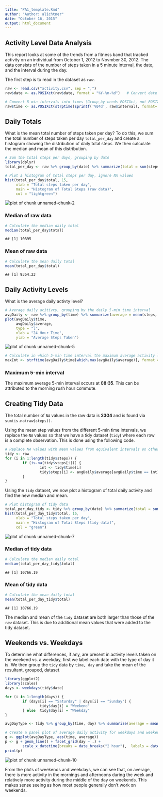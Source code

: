 ```yaml
---
title: "PA1_template.Rmd"
author: "Author: alichtner"
date: "October 16, 2015"
output: html_document
---
```


## Activity Level Data Analysis

This report looks at some of the trends from a fitness band that tracked activity on an individual from October 1, 2012 to Novmber 30, 2012. The data consists of the number of steps taken in a 5 minute interval, the date, and the interval during the day. 

The first step is to read in the dataset as `raw`.


```r
raw <- read.csv("activity.csv", sep = ",")
raw$date <- as.POSIXct(raw$date, format = "%Y-%m-%d")   # Convert date to POSIXct object

# Convert 5-min intervals into times (Group_by needs POSIXct, not POSIXlt)
raw$time <- as.POSIXct(strptime(sprintf('%04d', raw$interval), format='%H%M'))  
```

## Daily Totals

What is the mean total number of steps taken per day? To do this, we sum the total number of steps taken per day `total_per_day` and create a histogram showing the distribution of daily total steps. We then calculate the median and mean of this distribution.


```r
# Sum the total steps per days, grouping by date
library(dplyr)
total_per_day <- raw %>% group_by(date) %>% summarize(total = sum(steps, na.rm = T))

# Plot a histogram of total steps per day, ignore NA values
hist(total_per_day$total, 15, 
     xlab = "Total steps taken per day", 
     main = "Histogram of Total Steps (raw data)", 
     col = "lightgreen")
```

![plot of chunk unnamed-chunk-2](figure/unnamed-chunk-2-1.png) 

### Median of raw data


```r
# Calculate the median daily total
median(total_per_day$total)
```

```
## [1] 10395
```

### Mean of raw data


```r
# Calculate the mean daily total
mean(total_per_day$total)
```

```
## [1] 9354.23
```

## Daily Activity Levels

What is the average daily activty level? 

```r
# Average daily acitivty, grouping by the daily 5-min time interval
avgDaily <- raw %>% group_by(time) %>% summarize(average = mean(steps, na.rm = T))
plot(avgDaily$time, 
     avgDaily$average, 
     type = "l", 
     xlab = "24 Hour Time", 
     ylab = "Average Steps Taken")
```

![plot of chunk unnamed-chunk-5](figure/unnamed-chunk-5-1.png) 

```r
# Calculate in which 5-min time interval the maximum average activity level occurs
maxInt <- strftime(avgDaily$time[which.max(avgDaily$average)], format = "%H:%M")
```

### Maximum 5-min interval

The maximum average 5-min interval occurs at **08:35**. This can be attributed to the morning rush hour commute.

## Creating Tidy Data

The total number of `NA` values in the raw data is **2304** and is found via `sum(is.na(raw$steps))`.

Using the mean step values from the different 5-min time intervals, we replace the `NA` values so that we have a tidy dataset (`tidy`) where each row is a complete observation. This is done using the following code.


```r
# Replace NA values with mean values from equivalent intervals on other days
tidy <- raw
for (i in 1:length(tidy$steps)) {
        if (is.na(tidy$steps[i])) {
                int <- tidy$time[i]
                tidy$steps[i] <- avgDaily$average[avgDaily$time == int]
        }
}
```

Using the `tidy` dataset, we now plot a histogram of total daily activity and find the new median and mean.


```r
# Plot histogram of tidy data
total_per_day_tidy <- tidy %>% group_by(date) %>% summarize(total = sum(steps))
hist(total_per_day_tidy$total, 15, 
     xlab = "Total steps taken per day", 
     main = "Histogram of Total Steps (tidy data)",
     col = "green")
```

![plot of chunk unnamed-chunk-7](figure/unnamed-chunk-7-1.png) 

### Median of tidy data


```r
# Calculate the median daily total
median(total_per_day_tidy$total)
```

```
## [1] 10766.19
```

### Mean of tidy data


```r
# Calculate the mean daily total
mean(total_per_day_tidy$total)
```

```
## [1] 10766.19
```

The median and mean of the `tidy` dataset are both larger than those of the `raw` dataset. This is due to additional mean values that were added to the tidy dataset. 

## Weekends vs. Weekdays

To determine what differences, if any, are present in activity levels taken on the weekend vs. a weekday, first we label each date with the type of day it is. We then group the `tidy` data by `time, day` and take the mean of the resultant, grouped, dataset. 


```r
library(ggplot2)
library(scales)
days <- weekdays(tidy$date)

for (i in 1:length(days)) {
        if (days[i] == "Saturday" | days[i] == "Sunday") {
                tidy$day[i] = "Weekend"
        } else  tidy$day[i] = "Weekday"
}

avgDayType <- tidy %>% group_by(time, day) %>% summarize(average = mean(steps, na.rm = T))

# Create a panel plot of average daily activity for weekdays and weekends
g <- ggplot(avgDayType, aes(time, average))
p <- g + geom_line() + facet_grid(day ~ .) + 
        scale_x_datetime(breaks = date_breaks("2 hour"),  labels = date_format("%H:%M", tz = "America/Los_Angeles"))
print(p)
```

![plot of chunk unnamed-chunk-10](figure/unnamed-chunk-10-1.png) 

From the plots of weekends and weekdays, we can see that, on average, there is more activity in the mornings and afternoons during the week and relatively more activity during the middle of the day on weekends. This makes sense seeing as how most people generally don't work on weekends. 
